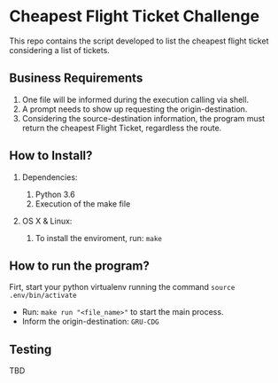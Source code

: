 # Cheapest Flight Ticket Challenge
This repo contains the script developed to list the cheapest flight ticket considering a list of tickets.

## Business Requirements

1. One file will be informed during the execution calling via shell.
2. A prompt needs to show up requesting the origin-destination.
3. Considering the source-destination information, the program must return the cheapest Flight Ticket, regardless the route.

## How to Install?
1. Dependencies:  
	1. Python 3.6  
	2. Execution of the make file

2. OS X & Linux:  
	1. To install the enviroment, run: ```make ```

## How to run the program?

Firt, start your python virtualenv running the command ```source .env/bin/activate```

* Run: ```make run "<file_name>"``` to start the main process.
* Inform the origin-destination: ```GRU-CDG```


## Testing

TBD
